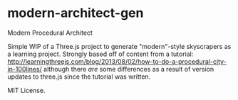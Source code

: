 # modern-architect-gen
Modern Procedural Architect

Simple WIP of a Three.js project to generate "modern"-style skyscrapers as a learning project. Strongly based off of content from a tutorial:
http://learningthreejs.com/blog/2013/08/02/how-to-do-a-procedural-city-in-100lines/
although there _are_ some differences as a result of version updates to three.js since the tutorial was written.

MIT License.
